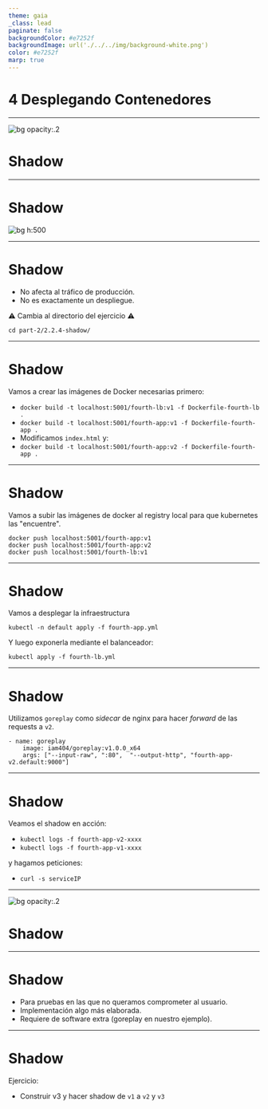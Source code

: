 ```yaml
---
theme: gaia
_class: lead
paginate: false
backgroundColor: #e7252f
backgroundImage: url('./../../img/background-white.png')
color: #e7252f
marp: true
---
```

<!-- _backgroundImage: url('./../../img/background-red.png') -->
<!-- _color: white -->

# 4 Desplegando Contenedores

---
![bg opacity:.2](https://66.media.tumblr.com/35767e66058164ec09bcd823c2a0868a/tumblr_n78rw4FsRC1tebgrfo2_500.gif)
# Shadow

---
# Shadow
![bg h:500](https://image.slidesharecdn.com/wso2conasia2018microservicescontainersandbeyond-180810094628/95/wso2con-asia-2018-microservices-containers-and-beyond-19-638.jpg?cb=1533894559)

---
# Shadow

- No afecta al tráfico de producción.
- No es exactamente un despliegue.

:warning: Cambia al directorio del ejercicio :warning:
```
cd part-2/2.2.4-shadow/
```

---
# Shadow

Vamos a crear las imágenes de Docker necesarias primero:

- `docker build -t localhost:5001/fourth-lb:v1 -f Dockerfile-fourth-lb .`
- `docker build -t localhost:5001/fourth-app:v1 -f Dockerfile-fourth-app .`
- Modificamos `index.html` y:
- `docker build -t localhost:5001/fourth-app:v2 -f Dockerfile-fourth-app .`

---
# Shadow

Vamos a subir las imágenes de docker al registry local para que kubernetes las "encuentre".

```
docker push localhost:5001/fourth-app:v1
docker push localhost:5001/fourth-app:v2
docker push localhost:5001/fourth-lb:v1
```

---
# Shadow

Vamos a desplegar la infraestructura

`kubectl -n default apply -f fourth-app.yml`

Y luego exponerla mediante el balanceador:

`kubectl apply -f fourth-lb.yml`

---
# Shadow

Utilizamos `goreplay` como _sidecar_ de nginx para hacer _forward_ de las requests a `v2`.

```
- name: goreplay
    image: iam404/goreplay:v1.0.0_x64
    args: ["--input-raw", ":80",  "--output-http", "fourth-app-v2.default:9000"]
```

---
# Shadow

Veamos el shadow en acción:

- `kubectl logs -f fourth-app-v2-xxxx`
- `kubectl logs -f fourth-app-v1-xxxx`

y hagamos peticiones:

- `curl -s serviceIP`

---
![bg opacity:.2](https://imagenes.20minutos.es/files/image_656_370/uploads/imagenes/2019/05/21/957237.jpg)
# Shadow

---
# Shadow

- Para pruebas en las que no queramos comprometer al usuario.
- Implementación algo más elaborada.
- Requiere de software extra (goreplay en nuestro ejemplo).

---
# Shadow

Ejercicio:

- Construir v3 y hacer shadow de `v1` a `v2` y `v3`
